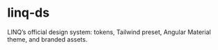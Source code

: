 # linq-ds
LINQ’s official design system: tokens, Tailwind preset, Angular Material theme, and branded assets.

